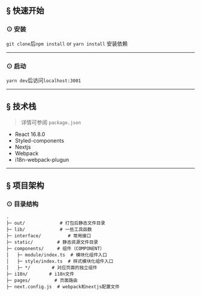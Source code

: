 ## <a name="getting-started">&sect; 快速开始</a>

### <a name="installation">⊙ 安装</a>

`git clone`后`npm install` or `yarn install` 安装依赖

***

### <a name="start">⊙ 启动</a>
`yarn dev`后访问`localhost:3001`

***

## <a name="features">&sect; 技术栈</a>
> 详情可参阅 `package.json`

* React 16.8.0
* Styled-components
* Nextjs
* Webpack
* i18n-webpack-plugun

***

## <a name="architecture">&sect; 项目架构</a>
### <a name="tree">⊙ 目录结构</a>
```
.
├─ out/             # 打包后静态文件目录
├─ lib/             # 一些工具函数
├─ interface/          # 常用接口
├─ static/         # 静态资源文件目录
├─ components/     # 组件（COMPONENT）
│   ├─ module/index.ts  # 模块化组件入口
│   ├─ style/index.ts  # 样式模块化组件入口
│   ├─ */        # 对应页面的独立组件
├─ i18n/        # i18n文件
├─ pages/         # 页面路由
├─ next.config.js  # webpack和nextjs配置文件

```
